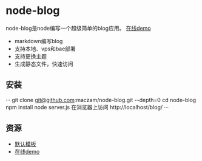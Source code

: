 node-blog
=======

node-blog是node编写一个超级简单的blog应用。 [在线demo](http://maczam.duapp.com/)

* markdown编写blog
* 支持本地、vps和bae部署
* 支持更换主题
* 生成静态文件，快速访问

安装
---
···
git clone git@github.com:maczam/node-blog.git --depth=0
cd node-blog
npm install
node server.js
在浏览器上访问 http://localhost/blog/
···


资源
----
* [默认模板](http://www.hexin.info)
* [在线demo](http://maczam.duapp.com/)